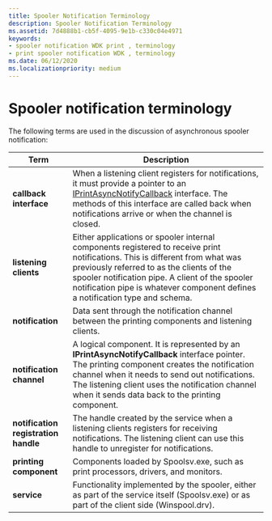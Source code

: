 ```yaml
---
title: Spooler Notification Terminology
description: Spooler Notification Terminology
ms.assetid: 7d4888b1-cb5f-4095-9e1b-c330c04e4971
keywords:
- spooler notification WDK print , terminology
- print spooler notification WDK , terminology
ms.date: 06/12/2020
ms.localizationpriority: medium
---
```


# Spooler notification terminology

The following terms are used in the discussion of asynchronous spooler notification:

| Term | Description |
|--|--|
| **callback interface** | When a listening client registers for notifications, it must provide a pointer to an [IPrintAsyncNotifyCallback](https://docs.microsoft.com/windows/win32/api/prnasnot/nn-prnasnot-iprintasyncnotifycallback) interface. The methods of this interface are called back when notifications arrive or when the channel is closed. |
| **listening clients** | Either applications or spooler internal components registered to receive print notifications. This is different from what was previously referred to as the clients of the spooler notification pipe. A client of the spooler notification pipe is whatever component defines a notification type and schema. |
| **notification** | Data sent through the notification channel between the printing components and listening clients. |
| **notification channel** | A logical component. It is represented by an **IPrintAsyncNotifyCallback** interface pointer. The printing component creates the notification channel when it needs to send out notifications. The listening client uses the notification channel when it sends data back to the printing component. |
| **notification registration handle** | The handle created by the service when a listening clients registers for receiving notifications. The listening client can use this handle to unregister for notifications. |
| **printing component** | Components loaded by Spoolsv.exe, such as print processors, drivers, and monitors. |
| **service** | Functionality implemented by the spooler, either as part of the service itself (Spoolsv.exe) or as part of the client side (Winspool.drv). |
